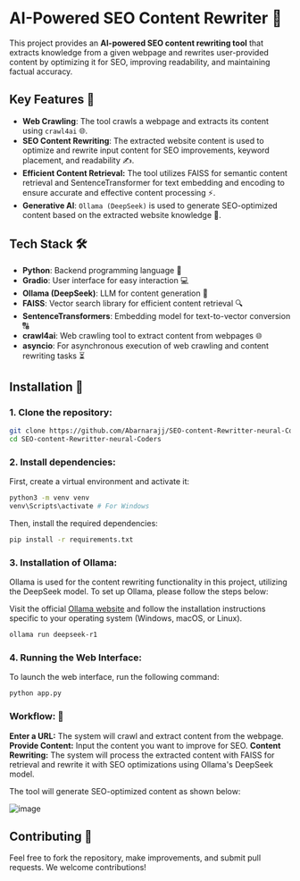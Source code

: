 # AI-Powered SEO Content Rewriter 🚀

This project provides an **AI-powered SEO content rewriting tool** that extracts knowledge from a given webpage and rewrites user-provided content by optimizing it for SEO, improving readability, and maintaining factual accuracy.

## Key Features 🌟
- **Web Crawling**: The tool crawls a webpage and extracts its content using `crawl4ai` 🌐.
- **SEO Content Rewriting**: The extracted website content is used to optimize and rewrite input content for SEO improvements, keyword placement, and readability ✍️.
- **Efficient Content Retrieval:** The tool utilizes FAISS for semantic content retrieval and SentenceTransformer for text embedding and encoding to ensure accurate and effective content processing ⚡.
- **Generative AI**: `Ollama (DeepSeek)` is used to generate SEO-optimized content based on the extracted website knowledge 🤖.

## Tech Stack 🛠️
- **Python**: Backend programming language 🐍
- **Gradio**: User interface for easy interaction 💻
- **Ollama (DeepSeek)**: LLM for content generation 🔮
- **FAISS**: Vector search library for efficient content retrieval 🔍
- **SentenceTransformers**: Embedding model for text-to-vector conversion 🔠
- **crawl4ai**: Web crawling tool to extract content from webpages 🌐
- **asyncio**: For asynchronous execution of web crawling and content rewriting tasks ⏳

## Installation 🔧

### 1. Clone the repository:

```bash
git clone https://github.com/Abarnarajj/SEO-content-Rewritter-neural-Coders.git
cd SEO-content-Rewritter-neural-Coders
```

### 2. Install dependencies:
First, create a virtual environment and activate it:
```bash
python3 -m venv venv
venv\Scripts\activate # For Windows
```
Then, install the required dependencies:
```bash
pip install -r requirements.txt
```
### 3. Installation of Ollama:
Ollama is used for the content rewriting functionality in this project, utilizing the DeepSeek model. To set up Ollama, please follow the steps below:

Visit the official [Ollama website](https://ollama.com/download) and follow the installation instructions specific to your operating system (Windows, macOS, or Linux).
```bash
ollama run deepseek-r1
```
### 4. Running the Web Interface:
To launch the web interface, run the following command:
```bash
python app.py
```

### Workflow: 🔄
**Enter a URL:** The system will crawl and extract content from the webpage.
**Provide Content:** Input the content you want to improve for SEO.
**Content Rewriting:** The system will process the extracted content with FAISS for retrieval and rewrite it with SEO optimizations using Ollama's DeepSeek model.

The tool will generate SEO-optimized content as shown below:

![image](https://github.com/user-attachments/assets/0a003b8f-6d92-473b-a1ad-f8a3ddd65de5)

## Contributing 🤝
Feel free to fork the repository, make improvements, and submit pull requests. We welcome contributions!
